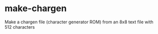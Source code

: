# make-chargen
Make a chargen file (character generator ROM) from an 8x8 text file with 512 characters
